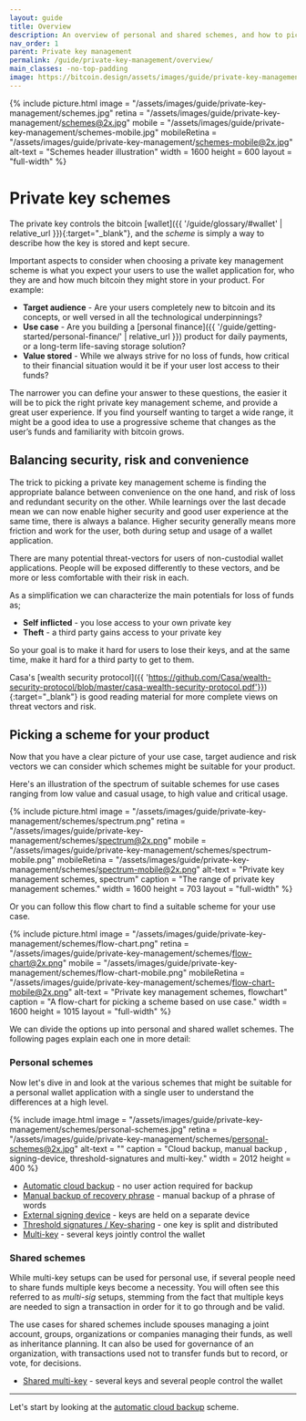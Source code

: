 ```yaml
---
layout: guide
title: Overview
description: An overview of personal and shared schemes, and how to pick one for your product depending on your use case.
nav_order: 1
parent: Private key management
permalink: /guide/private-key-management/overview/
main_classes: -no-top-padding
image: https://bitcoin.design/assets/images/guide/private-key-management/schemes/page-private-key-schemes.jpg
---
```


<!--

Editor's notes

An overview of what different private key management schemes there are, and how to choose one depending on use case.

-->

{% include picture.html
   image = "/assets/images/guide/private-key-management/schemes.jpg"
   retina = "/assets/images/guide/private-key-management/schemes@2x.jpg"
   mobile = "/assets/images/guide/private-key-management/schemes-mobile.jpg"
   mobileRetina = "/assets/images/guide/private-key-management/schemes-mobile@2x.jpg"
   alt-text = "Schemes header illustration"
   width = 1600
   height = 600
   layout = "full-width"
%}

# Private key schemes
The private key controls the bitcoin [wallet]({{ '/guide/glossary/#wallet' | relative_url }}){:target="_blank"}, and the *scheme* is simply a way to describe how the key is stored and kept secure.

Important aspects to consider when choosing a private key management scheme is what you expect your users to use the wallet application for, who they are and how much bitcoin they might store in your product. For example:


* **Target audience** - Are your users completely new to bitcoin and its concepts, or well versed in all the technological underpinnings?
* **Use case** - Are you building a [personal finance]({{ '/guide/getting-started/personal-finance/' | relative_url }}) product for daily payments, or a long-term life-saving storage solution?
* **Value stored** - While we always strive for no loss of funds, how critical to their financial situation would it be if your user lost access to their funds?


The narrower you can define your answer to these questions, the easier it will be to pick the right private key management scheme, and provide a great user experience. If you find yourself wanting to target a wide range, it might be a good idea to use a progressive scheme that changes as the user’s funds and familiarity with bitcoin grows.

## Balancing security, risk and convenience

The trick to picking a private key management scheme is finding the appropriate balance between convenience on the one hand, and risk of loss and redundant security on the other. While learnings over the last decade mean we can now enable higher security and good user experience at the same time, there is always a balance. Higher security generally means more friction and work for the user, both during setup and usage of a wallet application.

There are many potential threat-vectors for users of non-custodial wallet applications. People will be exposed differently to these vectors, and be more or less comfortable with their risk in each.

As a simplification we can characterize the main potentials for loss of funds as;

* **Self inflicted** - you lose access to your own private key
* **Theft** - a third party gains access to your private key

So your goal is to make it hard for users to lose their keys, and at the same time, make it hard for a third party to get to them.

Casa's [wealth security protocol]({{ 'https://github.com/Casa/wealth-security-protocol/blob/master/casa-wealth-security-protocol.pdf'}}){:target="_blank"} is good reading material for more complete views on threat vectors and risk.

## Picking a scheme for your product

Now that you have a clear picture of your use case, target audience and risk vectors we can consider which schemes might be suitable for your product.

Here's an illustration of the spectrum of suitable schemes for use cases ranging from low value and casual usage, to high value and critical usage.

{% include picture.html
   image = "/assets/images/guide/private-key-management/schemes/spectrum.png"
   retina = "/assets/images/guide/private-key-management/schemes/spectrum@2x.png"
   mobile = "/assets/images/guide/private-key-management/schemes/spectrum-mobile.png"
   mobileRetina = "/assets/images/guide/private-key-management/schemes/spectrum-mobile@2x.png"
   alt-text = "Private key management schemes, spectrum"
   caption = "The range of private key management schemes."
   width = 1600
   height = 703
   layout = "full-width"
%}

Or you can follow this flow chart to find a suitable scheme for your use case.

{% include picture.html
   image = "/assets/images/guide/private-key-management/schemes/flow-chart.png"
   retina = "/assets/images/guide/private-key-management/schemes/flow-chart@2x.png"
   mobile = "/assets/images/guide/private-key-management/schemes/flow-chart-mobile.png"
   mobileRetina = "/assets/images/guide/private-key-management/schemes/flow-chart-mobile@2x.png"
   alt-text = "Private key management schemes, flowchart"
   caption = "A flow-chart for picking a scheme based on use case."
   width = 1600
   height = 1015
   layout = "full-width"
%}

We can divide the options up into personal and shared wallet schemes. The following pages explain each one in more detail:

### Personal schemes

Now let's dive in and look at the various schemes that might be suitable for a personal wallet application with a single user to understand the differences at a high level.

{% include image.html
   image = "/assets/images/guide/private-key-management/schemes/personal-schemes.jpg"
   retina = "/assets/images/guide/private-key-management/schemes/personal-schemes@2x.jpg"
   alt-text = ""
   caption = "Cloud backup, manual backup , signing-device, threshold-signatures and multi-key."
   width = 2012
   height = 400
%}

- [Automatic cloud backup](/guide/private-key-management/cloud-backup/) - no user action required for backup
- [Manual backup of recovery phrase](/guide/private-key-management/recovery-phrase/) - manual backup of a phrase of words
- [External signing device](/guide/private-key-management/external-signing-device/) - keys are held on a separate device
- [Threshold signatures / Key-sharing](/guide/private-key-management/key-sharing/) - one key is split and distributed
- [Multi-key](/guide/private-key-management/multi-key/) - several keys jointly control the wallet

### Shared schemes

While multi-key setups can be used for personal use, if several people need to share funds multiple keys become a necessity. You will often see this referred to as *multi-sig* setups, stemming from the fact that multiple keys are needed to sign a transaction in order for it to go through and be valid.

The use cases for shared schemes include spouses managing a joint account, groups, organizations or companies managing their funds, as well as inheritance planning. It can also be used for governance of an organization, with transactions used not to transfer funds but to record, or vote, for decisions.

- [Shared multi-key](/guide/private-key-management/shared-multi-key) - several keys and several people control the wallet

---

Let's start by looking at the [automatic cloud backup](/guide/private-key-management/cloud-backup/) scheme.
